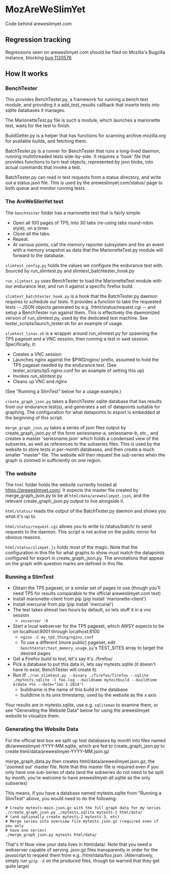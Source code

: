 MozAreWeSlimYet
===============

Code behind areweslimyet.com

## Regression tracking

Regressions seen on areweslimyet.com should be filed on Mozilla's
Bugzilla instance, blocking [bug 1120576](https://bugzilla.mozilla.org/show_bug.cgi?id=1120576).

## How It works

### BenchTester

This provides BenchTester.py, a framework for running a bench test module, and
providing it a add_test_results callback that inserts tests into sqlite
databases it manages.

The MarionetteTest.py file is such a module, which launches a marionette
test, waits for the test to finish.

BuildGetter.py is a helper that has functions for scanning archive.mozilla.org for
available builds, and fetching them.

BatchTester.py is a runner for BenchTester that runs a long-lived daemon,
running multithreaded tests side-by-side. It requires a 'hook' file that
provides functions to turn test objects, represented by json blobs, into actual
commands that invoke a test.

BatchTester.py can read in test requests from a status directory, and write out
a status.json file. This is used by the areweslimyet.com/status/ page to both
queue and monitor running tests.

### The AreWeSlimYet test

The `benchtester` folder has a marionette test that is fairly simple:
- Open all 100 pages of TP5, into 30 tabs (re-using tabs round-robin style), on a timer.
- Close all the tabs.
- Repeat.
- At various points, call the memory reporter subsystem and fire an event with a
  memory snapshot as data that the MarionetteTest.py module will forward to the
  database.

`slimtest_config.py` holds the values we configure the endurance test
with. Sourced by run_slimtest.py and slimtest_batchtester_hook.py

`run_slimtest.py` uses BenchTester to load the MarionetteTest module with our
endurance test, and run it against a specific firefox build.

`slimtest_batchtester_hook.py` is a hook that the BatchTester.py daemon requires
to schedule our tests. It provides a function to take the requested tests --
JSON objects generated by e.g. /html/status/request.cgi -- and setup a
BenchTester run against them. This is effectively the daemonized version of
run_slimtest.py, used by the dedicated test machine. See
tester_scripts/launch_tester.sh for an example of usage.

`slimtest_linux.sh` is a wrapper around run_slimtest.py for spawning the TP5
pageset and a VNC session, then running a test in said session. Specifically,
it:
- Creates a VNC session
- Launches nginx against the $PWD/nginx/ prefix, assumed to hold the TP5 pageset
  needed by the endurance test. (See tester_scripts/tp5.nginx.conf for an
  example of setting this up)
- Invokes run_slimtest.py
- Cleans up VNC and nginx

(See "Running a SlimTest" below for a usage example.)

`create_graph_json.py` takes a BenchTester sqlite database that has results from
our endurance test(s), and generates a set of datapoints suitable for
graphing. The configuration for what datapoints to export is embedded at the
beginning of this script.

`merge_graph_json.py` takes a series of json files output by
create_graph_json.py of the form seriesname-a, seriesname-b, etc., and creates a
master 'seriesname.json' which holds a condensed view of the subseries, as well
as references to the subseries files. This is used by the website to store tests
in per-month databases, and then create a much smaller "master" file. The
website will then request the sub-series when the graph is zoomed in
sufficiently on one region.

### The website

The `html` folder holds the website currently hosted at
https://areweslimyet.com/. It expects the master file created by
merge_graph_json.py to be at `html/data/areweslimyet.json`, and the relevant
create_graph_json.py output to live alongside it.

`html/status/` reads the output of the BatchTester.py daemon and shows you what
it's up to.

`html/status/request.cgi` allows you to write to /status/batch/ to send requests
to the daemon. This script is not active on the public mirror for obvious
reasons.

`html/status/slimyet.js` holds most of the magic. Note that the configuration in
this file for what graphs to show must match the datapoints configured for
export in create_graph_json.py. The annotations that appear on the graph with
question marks are defined in this file.

### Running a SlimTest

 - Obtain the TP5 pageset, or a similar set of pages to use (though you'll need
 TP5 for results comparable to the official areweslimyet.com test)
 - Install marionette-client from pip (pip install 'marionette-client')
 - Install mercurial from pip (pip install 'mercurial')
 - The test takes almost two hours by default, so lets stuff it in a vnc session
   - `vncserver :9`
 - Start a local webserver for the TP5 pageset, which AWSY expects to be on
   localhost:8001 through localhost:8100
   - `nginx -C my_tp5_thing/nginx.conf`
   - To use a different (more public) pageset, edit
     `benchtester/test_memory_usage.py`'s TEST_SITES array to target the desired
     pages
 - Get a Firefox build to test, let's say it's ./firefox/
 - Pick a database to put this data in, lets say mytests.sqlite (it doesn't have
 to exist, BenchTester will create it)
 - Run it! `./run_slimtest.py --binary ./firefox/firefox --sqlite
   ./mytests.sqlite -l foo.log --buildname mytestbuild --buildtime $(date +%s
   --date="Jan 1 2014")`
   - buildname is the name of this build in the database
   - buildtime is its unix timestamp, used by the website as the x axis

Your results are in mytests.sqlite, use e.g. `sqliteman` to examine them, or see
"Generating the Website Data" below for using the areweslimyet website to
visualize them.

### Generating the Website Data

For the official test box we split up test databases by month into files named
db/areweslimyet-YYYY-MM.sqlite, which are fed to create_graph_json.py to create
html/data/areweslimyet-YYYY-MM.json.gz

merge_graph_data.py then creates html/data/areweslimyet.json.gz, the 'zoomed
out' master file. Note that this master file is required even if you only have
one sub-series of data (and the subseries do not need to be split by month,
you're welcome to have areweslimyet-all.sqlite as the only subseries)

This means, if you have a database named mytests.sqlite from "Running a
SlimTest" above, you would need to do the following:

    # Create mytests-main.json.gz with the full graph data for my series
    ./create_graph_json.py ./mytests.sqlite mytests-1 html/data/
    # (and optionally create mytests-2 mytests-3, etc)
    # Merge series into overview file mytests.json.gz (required even if you only
    # have one series)
    ./merge_graph_json.py mytests html/data/

That's it! Now view your data lives in html/data/. Note that you need a
webserver capable of serving .json.gz files transparently in order for the
javascript to request them from e.g. /html/data/foo.json. (Alternatively, simply
run `gzip -d` on the produced files, though be warned that they get quite large)
